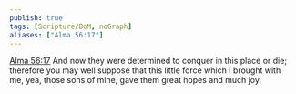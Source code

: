 ```yaml
---
publish: true
tags: [Scripture/BoM, noGraph]
aliases: ["Alma 56:17"]
---
```

[Alma 56:17](https://churchofjesuschrist.org/study/scriptures/bofm/alma/56?lang=eng&id=p17#p17) And now they were determined to conquer in this place or die; therefore you may well suppose that this little force which I brought with me, yea, those sons of mine, gave them great hopes and much joy.
